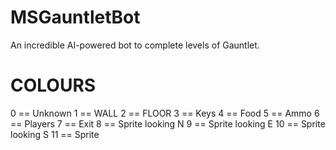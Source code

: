 # MSGauntletBot
An incredible AI-powered bot to complete levels of Gauntlet.

# COLOURS
0 == Unknown
1 == WALL
2 == FLOOR
3 == Keys
4 == Food
5 == Ammo
6 == Players
7 == Exit
8 == Sprite looking N
9 == Sprite looking E
10 == Sprite looking S
11 == Sprite
